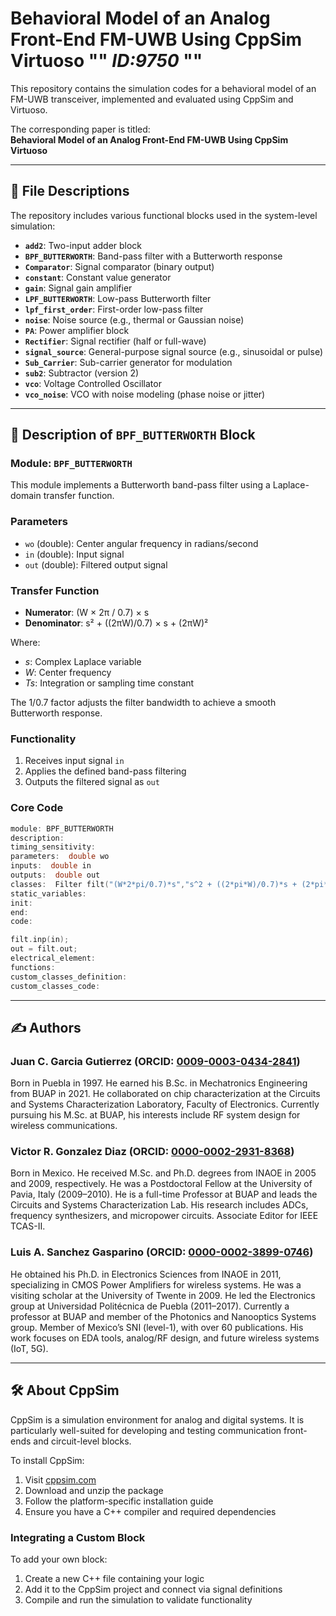 
# Behavioral Model of an Analog Front-End FM-UWB Using CppSim Virtuoso "" *ID:9750* ""



This repository contains the simulation codes for a behavioral model of an FM-UWB transceiver, implemented and evaluated using CppSim and Virtuoso.

The corresponding paper is titled:  
**Behavioral Model of an Analog Front-End FM-UWB Using CppSim Virtuoso**

---

## 📄 File Descriptions

The repository includes various functional blocks used in the system-level simulation:

- **`add2`**: Two-input adder block  
- **`BPF_BUTTERWORTH`**: Band-pass filter with a Butterworth response  
- **`Comparator`**: Signal comparator (binary output)  
- **`constant`**: Constant value generator  
- **`gain`**: Signal gain amplifier  
- **`LPF_BUTTERWORTH`**: Low-pass Butterworth filter  
- **`lpf_first_order`**: First-order low-pass filter  
- **`noise`**: Noise source (e.g., thermal or Gaussian noise)  
- **`PA`**: Power amplifier block  
- **`Rectifier`**: Signal rectifier (half or full-wave)  
- **`signal_source`**: General-purpose signal source (e.g., sinusoidal or pulse)  
- **`Sub_Carrier`**: Sub-carrier generator for modulation  
- **`sub2`**: Subtractor (version 2)  
- **`vco`**: Voltage Controlled Oscillator  
- **`vco_noise`**: VCO with noise modeling (phase noise or jitter)

---

## 🔧 Description of `BPF_BUTTERWORTH` Block

### Module: `BPF_BUTTERWORTH`

This module implements a Butterworth band-pass filter using a Laplace-domain transfer function.

### Parameters
- `wo` (double): Center angular frequency in radians/second  
- `in` (double): Input signal  
- `out` (double): Filtered output signal

### Transfer Function

- **Numerator**: (W × 2π / 0.7) × s  
- **Denominator**: s² + ((2πW)/0.7) × s + (2πW)²

Where:
- *s*: Complex Laplace variable  
- *W*: Center frequency  
- *Ts*: Integration or sampling time constant

The 1/0.7 factor adjusts the filter bandwidth to achieve a smooth Butterworth response.

### Functionality
1. Receives input signal `in`
2. Applies the defined band-pass filtering
3. Outputs the filtered signal as `out`

### Core Code

```c
module: BPF_BUTTERWORTH
description: 
timing_sensitivity: 
parameters:  double wo
inputs:  double in
outputs:  double out
classes:  Filter filt("(W*2*pi/0.7)*s","s^2 + ((2*pi*W)/0.7)*s + (2*pi*W)^2","W,Ts",wo,Ts);
static_variables:  
init:  
end:  
code:  

filt.inp(in);
out = filt.out;
electrical_element:  
functions:  
custom_classes_definition:  
custom_classes_code:  
```

---

## ✍️ Authors

### Juan C. Garcia Gutierrez (ORCID: [0009-0003-0434-2841](https://orcid.org/0009-0003-0434-2841))

Born in Puebla in 1997. He earned his B.Sc. in Mechatronics Engineering from BUAP in 2021. He collaborated on chip characterization at the Circuits and Systems Characterization Laboratory, Faculty of Electronics. Currently pursuing his M.Sc. at BUAP, his interests include RF system design for wireless communications.

### Victor R. Gonzalez Diaz (ORCID: [0000-0002-2931-8368](https://orcid.org/0000-0002-2931-8368))

Born in Mexico. He received M.Sc. and Ph.D. degrees from INAOE in 2005 and 2009, respectively. He was a Postdoctoral Fellow at the University of Pavia, Italy (2009–2010). He is a full-time Professor at BUAP and leads the Circuits and Systems Characterization Lab. His research includes ADCs, frequency synthesizers, and micropower circuits. Associate Editor for IEEE TCAS-II.

### Luis A. Sanchez Gasparino (ORCID: [0000-0002-3899-0746](https://orcid.org/0000-0002-3899-0746))

He obtained his Ph.D. in Electronics Sciences from INAOE in 2011, specializing in CMOS Power Amplifiers for wireless systems. He was a visiting scholar at the University of Twente in 2009. He led the Electronics group at Universidad Politécnica de Puebla (2011–2017). Currently a professor at BUAP and member of the Photonics and Nanooptics Systems group. Member of Mexico’s SNI (level-1), with over 60 publications. His work focuses on EDA tools, analog/RF design, and future wireless systems (IoT, 5G).

---

## 🛠️ About CppSim

CppSim is a simulation environment for analog and digital systems. It is particularly well-suited for developing and testing communication front-ends and circuit-level blocks.

To install CppSim:
1. Visit [cppsim.com](https://www.cppsim.com/download.html)
2. Download and unzip the package
3. Follow the platform-specific installation guide
4. Ensure you have a C++ compiler and required dependencies

### Integrating a Custom Block
To add your own block:
1. Create a new C++ file containing your logic
2. Add it to the CppSim project and connect via signal definitions
3. Compile and run the simulation to validate functionality
